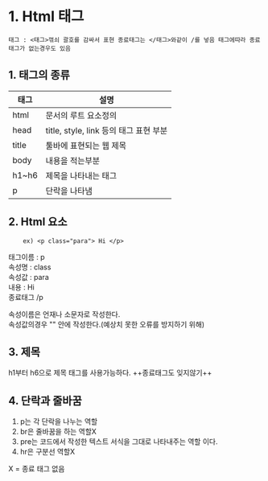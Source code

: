 # 1. Html 태그

    태그 : <태그>꺾쇠 괄호를 감싸서 표현 종료태그는 </태그>와같이 /를 넣음 태그에따라 종료태그가 없는경우도 있음 

## 1. 태그의 종류

|태그|설명|
|---|---|
|html|문서의 루트 요소정의|
|head|title, style, link 등의 태그 표현 부분|
|title|툴바에 표현되는 웹 제목|
|body|내용을 적는부분|
|h1~h6|제목을 나타내는 태그|
|p|단락을 나타냄|


## 2. Html 요소


        ex) <p class="para"> Hi </p>

태그이름 : p   
속성명 : class   
속성값 : para   
내용 : Hi   
종료태그 /p   
 
     
속성이름은 언재나 소문자로 작성한다.   
속성값의경우 "" 안에 작성한다.(예상치 못한 오류를 방지하기 위해)       


## 3. 제목

h1부터 h6으로 제목 태그를 사용가능하다.
++종료태그도 잊지않기++

## 4. 단락과 줄바꿈

1. p는 각 단락을 나누는 역할      
2. br은 줄바꿈을 하는 역할X      
3. pre는 코드에서 작성한 텍스트 서식을 그대로 나타내주는 역할 이다.
4. hr은 구분선 역할X

X = 종료 태그 없음
